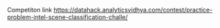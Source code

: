 Competiton link
https://datahack.analyticsvidhya.com/contest/practice-problem-intel-scene-classification-challe/
